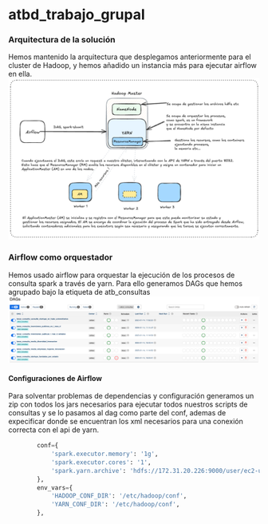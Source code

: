 # atbd_trabajo_grupal
### Arquitectura de la solución
Hemos mantenido la arquitectura que desplegamos anteriormente para el cluster de Hadoop, y hemos añadido un instancia más para ejecutar airflow en ella.
![Alt text](img/Arki-airflow-yarn.png)
### Airflow como orquestador
Hemos usado airflow para orquestar la ejecución de los procesos de consulta spark a través de yarn. Para ello generamos DAGs que hemos agrupado bajo la etiqueta de atb_consultas
![Alt text](img/airflow_dag.png)

#### Configuraciones de Airflow
Para solventar problemas de dependencias y configuración generamos un zip con todos los jars necesarios para ejecutar todos nuestros scripts de consultas y se lo pasamos al dag como parte del conf, ademas de expecificar donde se encuentran los xml necesarios para una conexión correcta con el api de yarn.
```python
        conf={
            'spark.executor.memory': '1g',
            'spark.executor.cores': '1',
            'spark.yarn.archive': 'hdfs://172.31.20.226:9000/user/ec2-user/spark-hadoop-libs.zip',
        },
        env_vars={
            'HADOOP_CONF_DIR': '/etc/hadoop/conf',
            'YARN_CONF_DIR': '/etc/hadoop/conf',
        },
```
